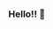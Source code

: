 ### Hello!! 👋

<!--
**viannahuynh/ViannaHuynh** is a ✨ _special_ ✨ repository because its `README.md` (this file) appears on your GitHub profile.

Here are some ideas to get you started:

- 🔭 I’m currently working on a mobile app
- 🌱 I’m currently learning mobile devlopment
- 👯 I’m looking to collaborate on new projects
- 💬 Ask me about ML,AI, full stack development
- 📫 How to reach me: viannakhuynh@gmail.com
- 😄 Pronouns: SHE/HER
- ⚡ Fun fact: I love volleyball and classical music
-->

